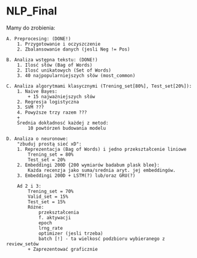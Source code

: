# NLP_Final

Mamy do zrobienia:

    A. Preprocesing: (DONE!)
        1. Przygotowanie i oczyszczenie
        2. Zbalansowanie danych (jesli Neg != Pos)
    
    B. Analiza wstępna tekstu: (DONE!)
        1. Ilosć słów (Bag of Words)
        2. Ilosć unikatowych (Set of Words)
        3. 40 najpopularniejszych słów (most_common)
    
    C. Analiza algorytmami klasycznymi (Trening_set[80%], Test_set[20%]):
        1. Naive Bayes:
            + 15 najważniejszych słów
        2. Regresja logistyczna
        3. SVM ???
        4. Powyższe trzy razem ???
        +
        Średnia dokładnosć każdej z metod:
            10 powtórzeń budowania modelu
    
    D. Analiza o neuronowe:
        "zbuduj prostą sieć xD":
        1. Reprezentacja (Bag of Words) i jedno przekształcenie liniowe
            Trening_set = 80%
            Test_set = 20%
        2. Embeddingi 200D {200 wymiarów badabum plask blee}:
            Każda recenzja jako suma/srednia aryt. jej embeddingów.
        3. Embeddingi 200D + LSTM(?) lub/oraz GRU(?)
        
        Ad 2 i 3:
            Trening_set = 70%
            Valid_set = 15%
            Test_set = 15%
            Różne:
                przekształcenia
                f. aktywacji
                epoch
                lrng_rate
                optimizer (jesli trzeba)
                batch [!] - ta wielkosć podzbioru wybieranego z review_setów
            + Zaprezentować graficznie
